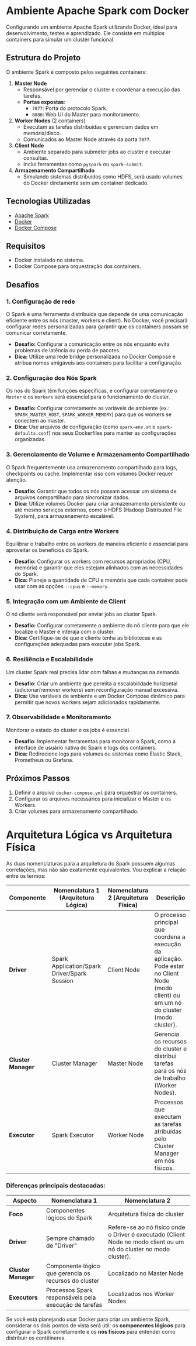 # Ambiente Apache Spark com Docker

Configurando um ambiente Apache Spark utilizando Docker, ideal para desenvolvimento, testes e aprendizado. Ele consiste em múltiplos containers para simular um cluster funcional.

## Estrutura do Projeto

O ambiente Spark é composto pelos seguintes containers:

1. **Master Node**
   - Responsável por gerenciar o cluster e coordenar a execução das tarefas.  
   - **Portas expostas**:
     - `7077`: Porta do protocolo Spark.
     - `8080`: Web UI do Master para monitoramento.
2. **Worker Nodes** (2 containers)
   - Executam as tarefas distribuídas e gerenciam dados em memória/disco.  
   - Comunicados ao Master Node através da porta `7077`.
3. **Client Node**
   - Ambiente separado para submeter jobs ao cluster e executar consultas.  
   - Inclui ferramentas como `pyspark` ou `spark-submit`.
4. **Armazenamento Compartilhado**
   - Simulando sistemas distribuídos como HDFS, será usado volumes do Docker diretamente sem um container dedicado.

## Tecnologias Utilizadas

- [Apache Spark](https://spark.apache.org/)
- [Docker](https://www.docker.com/)
- [Docker Compose](https://docs.docker.com/compose/)

## Requisitos

- Docker instalado no sistema.
- Docker Compose para orquestração dos containers.

## Desafios

### 1. Configuração de rede

O Spark é uma ferramenta distribuída que depende de uma comunicação eficiente entre os nós (master, workers e client). No Docker, você precisará configurar redes personalizadas para garantir que os containers possam se comunicar corretamente.

- **Desafio:** Configurar a comunicação entre os nós enquanto evita problemas de latência ou perda de pacotes.
- **Dica:** Utilize uma rede bridge personalizada no Docker Compose e atribua nomes amigáveis aos containers para facilitar a configuração.

### 2. Configuração dos Nós Spark

Os nós do Spark têm funções específicas, e configurar corretamente o `Master` e os `Workers` será essencial para o funcionamento do cluster.

- **Desafio:** Configurar corretamente as variáveis de ambiente (ex.: `SPARK_MASTER_HOST`, `SPARK_WORKER_MEMORY`) para que os workers se conectem ao master.
- **Dica:** Use arquivos de configuração (como `spark-env.sh` e `spark-defaults.conf`) nos seus Dockerfiles para manter as configurações organizadas.

### 3. Gerenciamento de Volume e Armazenamento Compartilhado

O Spark frequentemente usa armazenamento compartilhado para logs, checkpoints ou cache. Implementar isso com volumes Docker requer atenção.

- **Desafio:** Garantir que todos os nós possam acessar um sistema de arquivos compartilhado para sincronizar dados.
- **Dica:** Utilize volumes Docker para criar armazenamento persistente ou até mesmo serviços externos, como o HDFS (Hadoop Distributed File System), para armazenamento escalável.

### 4. Distribuição de Carga entre Workers

Equilibrar o trabalho entre os workers de maneira eficiente é essencial para aproveitar os benefícios do Spark.

- **Desafio:** Configurar os workers com recursos apropriados (CPU, memória) e garantir que eles estejam alinhados com as necessidades do Spark.
- **Dica:** Planeje a quantidade de CPU e memória que cada container pode usar com as opções `--cpus` e `--memory`.

### 5. Integração com um Ambiente de Client

O nó cliente será responsável por enviar jobs ao cluster Spark.

- **Desafio:** Configurar corretamente o ambiente do nó cliente para que ele localize o Master e interaja com o cluster.
- **Dica:** Certifique-se de que o cliente tenha as bibliotecas e as configurações adequadas para executar jobs Spark.

### 6. Resiliência e Escalabilidade

Um cluster Spark real precisa lidar com falhas e mudanças na demanda.

- **Desafio:** Criar um ambiente que permita a escalabilidade horizontal (adicionar/remover workers) sem reconfiguração manual excessiva.
- **Dica:** Use variáveis de ambiente e um Docker Compose dinâmico para permitir que novos workers sejam adicionados rapidamente.

### 7. Observabilidade e Monitoramento

Monitorar o estado do cluster e os jobs é essencial.

- **Desafio:** Implementar ferramentas para monitorar o Spark, como a interface de usuário nativa do Spark e logs dos containers.
- **Dica:** Redirecione logs para volumes ou sistemas como Elastic Stack, Prometheus ou Grafana.

## Próximos Passos

1. Definir o arquivo `docker-compose.yml` para orquestrar os containers.
2. Configurar os arquivos necessários para inicializar o Master e os Workers.
3. Criar volumes para armazenamento compartilhado.

# Arquitetura Lógica vs Arquitetura Física

As duas nomenclaturas para a arquitetura do Spark possuem algumas correlações, mas não são exatamente equivalentes. Vou explicar a relação entre os termos:

| **Componente**      | **Nomenclatura 1 (Arquitetura Lógica)**      | **Nomenclatura 2 (Arquitetura Física)** | **Descrição**                                                |
| ------------------- | -------------------------------------------- | --------------------------------------- | ------------------------------------------------------------ |
| **Driver**          | Spark Application/Spark Driver/Spark Session | Client Node                             | O processo principal que coordena a execução da aplicação. Pode estar no Client Node (modo client) ou em um nó do cluster (modo cluster). |
| **Cluster Manager** | Cluster Manager                              | Master Node                             | Gerencia os recursos do cluster e distribui tarefas para os nós de trabalho (Worker Nodes). |
| **Executor**        | Spark Executor                               | Worker Node                             | Processos que executam as tarefas atribuídas pelo Cluster Manager em nós físicos. |

### Diferenças principais destacadas:
| **Aspecto**         | **Nomenclatura 1**                                    | **Nomenclatura 2**                                           |
| ------------------- | ----------------------------------------------------- | ------------------------------------------------------------ |
| **Foco**            | Componentes lógicos do Spark                          | Arquitetura física do cluster                                |
| **Driver**          | Sempre chamado de "Driver"                            | Refere-se ao nó físico onde o Driver é executado (Client Node no modo client ou um nó do cluster no modo cluster). |
| **Cluster Manager** | Componente lógico que gerencia os recursos do cluster | Localizado no Master Node                                    |
| **Executors**       | Processos Spark responsáveis pela execução de tarefas | Localizados nos Worker Nodes                                 |

Se você está planejando usar Docker para criar um ambiente Spark, considerar os dois pontos de vista será útil: os **componentes lógicos** para configurar o Spark corretamente e os **nós físicos** para entender como distribuir os contêineres.
